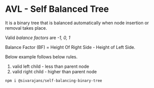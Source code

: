 # AVL - Self Balanced Tree 
It is a binary tree that is balanced automatically when node insertion or removal takes place.

Valid *balance factors* are *-1, 0, 1*

Balance Factor (BF) = Height Of Right Side - Height of Left Side.

Below example follows below rules.
1. valid left child  - less than parent node
2. valid right child - higher than parent node

`npm i @sivarajans/self-balancing-binary-tree`